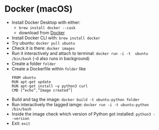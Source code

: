 # Docker (macOS)

- Install Docker Desktop with either:
    - `brew install docker --cask`
    - download from [Docker](https://www.docker.com/products/docker-desktop/)
- Install Docker CLI with: `brew install docker`
- Try ubuntu: `docker pull ubuntu`
- Check it is there: `docker images`
- Run it interactively and attach to terminal: `docker run -i -t  ubuntu /bin/bash` (-d also runs in background)
- Create a folder `folder`
- Create a Dockerfile within `folder` like
    ```Docker
    FROM ubuntu
    RUN apt-get update 
    RUN apt-get install –y python3 curl
    CMD [“echo”,”Image created”] 
    ```
- Build and tag the image: `docker build -t ubuntu-python folder`
- Run interactively the tagged iamge: `docker run -i -t ubuntu-python /bin/bash`
- Inside the image check which version of Python got installed: `python3 --version`
- Exit: `exit`

